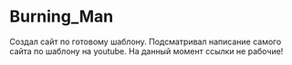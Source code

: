 # Burning_Man
Создал сайт по готовому шаблону.
Подсматривал написание самого сайта по шаблону
на youtube.
На данный момент ссылки не рабочие!
